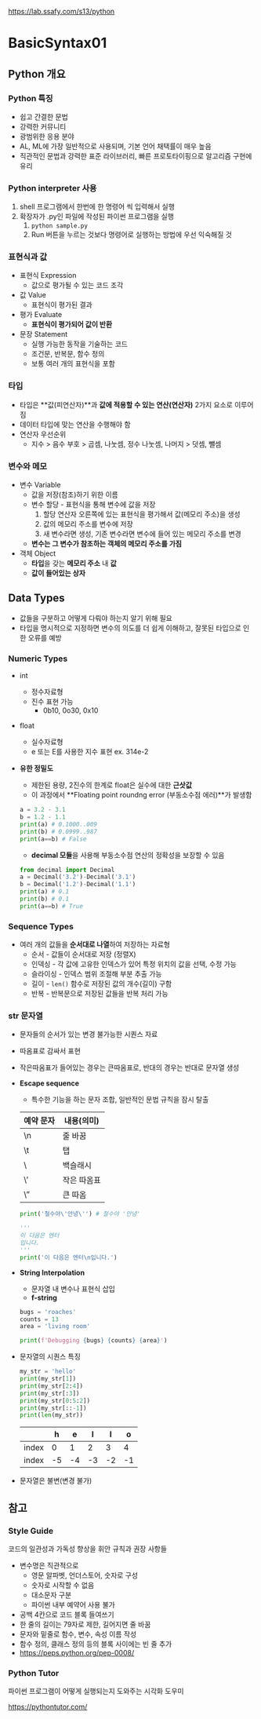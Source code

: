 https://lab.ssafy.com/s13/python

# BasicSyntax01

## Python 개요

### Python 특징

- 쉽고 간결한 문법
- 강력한 커뮤니티
- 광범위한 응용 분야
- AL, ML에 가장 일반적으로 사용되며, 기본 언어 채택률이 매우 높음
- 직관적인 문법과 강력한 표준 라이브러리, 빠른 프로토타이핑으로 알고리즘 구현에 유리

### Python interpreter 사용

1. shell 프로그램에서 한번에 한 명령어 씩 입력해서 실행
2. 확장자가 .py인 파일에 작성된 파이썬 프로그램을 실행
    1. `python sample.py` 
    2. Run 버튼을 누르는 것보다 명령어로 실행하는 방법에 우선 익숙해질 것

### 표현식과 값

- 표현식 Expression
    - 값으로 평가될 수 있는 코드 조각
- 값 Value
    - 표현식이 평가된 결과
- 평가 Evaluate
    - **표현식이 평가되어 값이 반환**
- 문장 Statement
    - 실행 가능한 동작을 기술하는 코드
    - 조건문, 반복문, 함수 정의
    - 보통 여러 개의 표현식을 포함

### 타입

- 타입은 **값(피연산자)**과 **값에 적용할 수 있는 연산(연산자)** 2가지 요소로 이루어짐
- 데이터 타입에 맞는 연산을 수행해야 함
- 연산자 우선순위
    - 지수 > 음수 부호 > 곱셈, 나눗셈, 정수 나눗셈, 나머지 > 덧셈, 뺄셈

### 변수와 메모

- 변수 Variable
    - 값을 저장(참조)하기 위한 이름
    - 변수 할당 - 표현식을 통해 변수에 값을 저장
        1. 할당 연산자 오른쪽에 있는 표현식을 평가해서 값(메모리 주소)을 생성
        2. 값의 메모리 주소를 변수에 저장
        3. 새 변수라면 생성, 기존 변수라면 변수에 들어 있는 메모리 주소를 변경
    - **변수는 그 변수가 참조하는 객체의 메모리 주소를 가짐**
- 객체 Object
    - **타입**을 갖는 **메모리 주소** 내 **값**
    - **값이 들어있는 상자**

## Data Types

- 값들을 구분하고 어떻게 다뤄야 하는지 알기 위해 필요
- 타입을 명시적으로 지정하면 변수의 의도를 더 쉽게 이해하고, 잘못된 타입으로 인한 오류를 예방

### Numeric Types

- int
    - 정수자료형
    - 진수 표현 가능
        - 0b10, 0o30, 0x10
- float
    - 실수자료형
    - e 또는 E를 사용한 지수 표현 ex. 314e-2
- **유한 정밀도**
    - 제한된 용량, 2진수의 한계로 float은 실수에 대한 **근삿값**
    - 이 과정에서 **Floating point roundng error (부동소수점 에러)**가 발생함
    
    ```python
    a = 3.2 - 3.1
    b = 1.2 - 1.1
    print(a) # 0.1000..009
    print(b) # 0.0999..987
    print(a==b) # False
    ```
    
    - **decimal 모듈**을 사용해 부동소수점 연산의 정확성을 보장할 수 있음
    
    ```python
    from decimal import Decimal
    a = Decimal('3.2')-Decimal('3.1')
    b = Decimal('1.2')-Decimal('1.1')
    print(a) # 0.1
    print(b) # 0.1
    print(a==b) # True
    ```
    

### Sequence Types

- 여러 개의 값들을 **순서대로 나열**하여 저장하는 자료형
    - 순서 - 값들이 순서대로 저장 (정렬X)
    - 인덱싱 - 각 값에 고유한 인덱스가 있어 특정 위치의 값을 선택, 수정 가능
    - 슬라이싱 - 인덱스 범위 조절해 부분 추출 가능
    - 길이 - `len()` 함수로 저장된 값의 개수(길이) 구함
    - 반복 - 반복문으로 저장된 값들을 반복 처리 가능

### **str** 문자열

- 문자들의 순서가 있는 변경 불가능한 시퀀스 자료
- 따옴표로 감싸서 표현
- 작은따옴표가 들어있는 경우는 큰따옴표로, 반대의 경우는 반대로 문자열 생성
- **Escape sequence**
    - 특수한 기능을 하는 문자 조합, 일반적인 문법 규칙을 잠시 탈출

    | 예약 문자 | 내용(의미) |
    | --- | --- |
    | \n | 줄 바꿈 |
    | \t | 탭 |
    | \\ | 백슬래시 |
    | \’ | 작은 따옴표 |
    | \” | 큰 따옴 |

    ```python
    print('철수야\'안녕\'') # 철수야 '안녕'
    
    '''
    이 다음은 엔터
    입니다.
    '''
    print('이 다음은 엔터\n입니다.')
    ```

- **String Interpolation**
    - 문자열 내 변수나 표현식 삽입
    - **f-string**
    
    ```python
    bugs = 'roaches'
    counts = 13
    area = 'living room'
    
    print(f'Debugging {bugs} {counts} {area}')
    ```
    
- 문자열의 시퀀스 특징
    
    ```python
    my_str = 'hello'
    print(my_str[1])
    print(my_str[2:4])
    print(my_str[:3])
    print(my_str[0:5:2])
    print(my_str[::-1])
    print(len(my_str))
    ```
    
    |  | h | e | l | l | o |
    | --- | --- | --- | --- | --- | --- |
    | index | 0 | 1 | 2 | 3 | 4 |
    | index | -5 | -4 | -3 | -2 | -1 |
- 문자열은 불변(변경 불가)

## 참고

### Style Guide

코드의 일관성과 가독성 향상을 휘안 규칙과 권장 사항들

- 변수명은 직관적으로
    - 영문 알파벳, 언더스토어, 숫자로 구성
    - 숫자로 시작할 수 없음
    - 대소문자 구분
    - 파이썬 내부 예약어 사용 불가
- 공백 4칸으로 코드 블록 들여쓰기
- 한 줄의 길이는 79자로 제한, 길어지면 줄 바꿈
- 문자와 밑줄로 함수, 변수, 속성 이름 작성
- 함수 정의, 클래스 정의 등의 블록 사이에는 빈 줄 추가
- https://peps.python.org/pep-0008/

### Python Tutor

파이썬 프로그램이 어떻게 실행되는지 도와주는 시각화 도우미

https://pythontutor.com/
